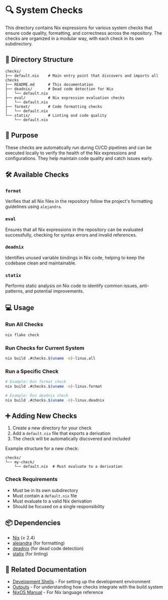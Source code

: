 # 🔍 System Checks

This directory contains Nix expressions for various system checks that ensure code quality, formatting, and correctness across the repository. The checks are organized in a modular way, with each check in its own subdirectory.

## 📁 Directory Structure

```
checks/
├── default.nix    # Main entry point that discovers and imports all checks
├── README.md      # This documentation
├── deadnix/       # Dead code detection for Nix
│   └── default.nix
├── eval/          # Nix expression evaluation checks
│   └── default.nix
├── format/        # Code formatting checks
│   └── default.nix
└── statix/        # Linting and code quality
    └── default.nix
```

## 🎯 Purpose

These checks are automatically run during CI/CD pipelines and can be executed locally to verify the health of the Nix expressions and configurations. They help maintain code quality and catch issues early.

## 🛠️ Available Checks

### `format`
Verifies that all Nix files in the repository follow the project's formatting guidelines using `alejandra`.

### `eval`
Ensures that all Nix expressions in the repository can be evaluated successfully, checking for syntax errors and invalid references.

### `deadnix`
Identifies unused variable bindings in Nix code, helping to keep the codebase clean and maintainable.

### `statix`
Performs static analysis on Nix code to identify common issues, anti-patterns, and potential improvements.

## 💻 Usage

### Run All Checks
```bash
nix flake check
```

### Run Checks for Current System
```bash
nix build .#checks.$(uname -m)-linux.all
```

### Run a Specific Check
```bash
# Example: Run format check
nix build .#checks.$(uname -m)-linux.format

# Example: Run deadnix check
nix build .#checks.$(uname -m)-linux.deadnix
```

## ➕ Adding New Checks

1. Create a new directory for your check
2. Add a `default.nix` file that exports a derivation
3. The check will be automatically discovered and included

Example structure for a new check:
```
checks/
└── my-check/
    └── default.nix  # Must evaluate to a derivation
```

### Check Requirements
- Must be in its own subdirectory
- Must contain a `default.nix` file
- Must evaluate to a valid Nix derivation
- Should be focused on a single responsibility

## 📦 Dependencies

- [Nix](https://nixos.org/) (≥ 2.4)
- [alejandra](https://github.com/kamadorueda/alejandra) (for formatting)
- [deadnix](https://github.com/astro/deadnix) (for dead code detection)
- [statix](https://github.com/nerdypepper/statix) (for linting)

## 🔗 Related Documentation

- [Development Shells](../dev-shells/README.md) - For setting up the development environment
- [Outputs](../outputs/README.md) - For understanding how checks integrate with the build system
- [NixOS Manual](https://nixos.org/manual/nix/stable/) - For Nix language reference
